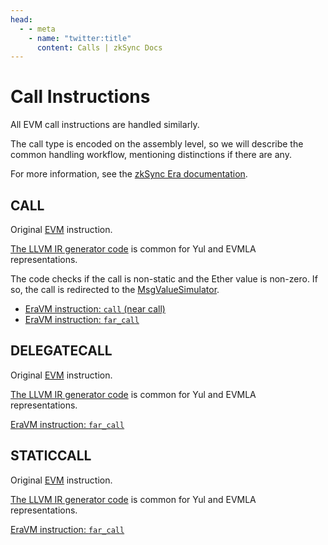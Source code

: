 ```yaml
---
head:
  - - meta
    - name: "twitter:title"
      content: Calls | zkSync Docs
---
```


# Call Instructions

All EVM call instructions are handled similarly.

The call type is encoded on the assembly level, so we will describe the common handling workflow, mentioning distinctions if there are any.

For more information, see the [zkSync Era documentation](https://era.zksync.io/docs/reference/architecture/differences-with-ethereum.html#call-staticcall-delegatecall).

## CALL

Original [EVM](https://www.evm.codes/#f1?fork=shanghai) instruction.

[The LLVM IR generator code](https://github.com/matter-labs/era-compiler-llvm-context/blob/main/src/eravm/evm/call.rs#L530) is common for Yul and EVMLA representations.

The code checks if the call is non-static and the Ether value is non-zero. If so, the call is redirected to the [MsgValueSimulator](../../system-contracts.md#ether-value-simulator).

- [EraVM instruction: `call` (near call)](https://matter-labs.github.io/eravm-spec/spec.html#NearCallDefinition)
- [EraVM instruction: `far_call`](https://matter-labs.github.io/eravm-spec/spec.html#FarCalls)

## DELEGATECALL

Original [EVM](https://www.evm.codes/#f4?fork=shanghai) instruction.

[The LLVM IR generator code](https://github.com/matter-labs/era-compiler-llvm-context/blob/main/src/eravm/evm/call.rs#L530) is common for Yul and EVMLA representations.

[EraVM instruction: `far_call`](https://matter-labs.github.io/eravm-spec/spec.html#FarCalls)

## STATICCALL

Original [EVM](https://www.evm.codes/#fa?fork=shanghai) instruction.

[The LLVM IR generator code](https://github.com/matter-labs/era-compiler-llvm-context/blob/main/src/eravm/evm/call.rs#L530) is common for Yul and EVMLA representations.

[EraVM instruction: `far_call`](https://matter-labs.github.io/eravm-spec/spec.html#FarCalls)
